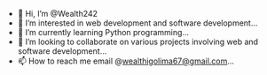 - 👋 Hi, I’m @Wealth242
- 👀 I’m interested in web development and software development...
- 🌱 I’m currently learning Python programming...
- 💞️ I’m looking to collaborate on various projects involving web and software development...
- 📫 How to reach me email @wealthigolima67@gmail.com...

<!---
Wealth242/Wealth242 is a ✨ special ✨ repository because its `README.md` (this file) appears on your GitHub profile.
You can click the Preview link to take a look at your changes.
--->
